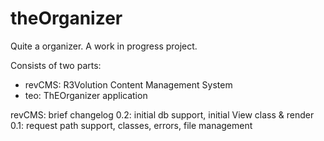 theOrganizer
========

Quite a organizer. A work in progress project.

Consists of two parts:
 - revCMS: R3Volution Content Management System
 - teo: ThEOrganizer application

revCMS: brief changelog
0.2: initial db support, initial View class & render
0.1: request path support, classes, errors, file management
